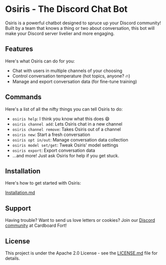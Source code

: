# Osiris - **The** Discord Chat Bot

Osiris is a powerful chatbot designed to spruce up your Discord community! Built by a team that knows a thing or two about conversation, this bot will make your Discord server livelier and more engaging.

## Features

Here's what Osiris can do for you:
- Chat with users in multiple channels of your choosing
- Control conversation temperature (hot topics, anyone? 🔥)
- Manage and export conversation data (for fine-tune training)

## Commands

Here's a list of all the nifty things you can tell Osiris to do:

- `osiris help`: I think you know what this does 😄
- `osiris channel add`: Lets Osiris chat in a new channel
- `osiris channel remove`: Takes Osiris out of a channel
- `osiris new`: Start a fresh conversation
- `osiris opt in/out`: Manage conversation data collection
- `osiris model set/get`: Tweak Osiris' model settings
- `osiris export`: Export conversation data
- ...and more! Just ask Osiris for help if you get stuck.

## Installation

Here's how to get started with Osiris:

[Installation.md](Installation.md)

## Support

Having trouble? Want to send us love letters or cookies? Join our [Discord community](https://discord.gg/FSFxZvKubE) at Cardboard Fort!

## License

This project is under the Apache 2.0 License - see the [LICENSE.md](LICENSE.md) file for details.
